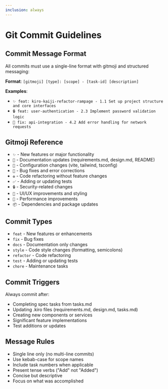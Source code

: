 ```yaml
---
inclusion: always
---
```


# Git Commit Guidelines

## Commit Message Format

All commits must use a single-line format with gitmoji and structured messaging:

**Format**: `[gitmoji] [type]: [scope] - [task-id] [description]`

**Examples**:
- `✨ feat: kiro-kaiji-refactor-rampage - 1.1 Set up project structure and core interfaces`
- `🔒 feat: user-authentication - 2.3 Implement password validation logic`
- `🐛 fix: api-integration - 4.2 Add error handling for network requests`

## Gitmoji Reference

- `✨` - New features or major functionality
- `📝` - Documentation updates (requirements.md, design.md, README)
- `🔧` - Configuration changes (vite, tailwind, tsconfig)
- `🐛` - Bug fixes and error corrections
- `♻️` - Code refactoring without feature changes
- `✅` - Adding or updating tests
- `🔒` - Security-related changes
- `🎨` - UI/UX improvements and styling
- `🚀` - Performance improvements
- `📦` - Dependencies and package updates

## Commit Types

- `feat` - New features or enhancements
- `fix` - Bug fixes
- `docs` - Documentation only changes
- `style` - Code style changes (formatting, semicolons)
- `refactor` - Code refactoring
- `test` - Adding or updating tests
- `chore` - Maintenance tasks

## Commit Triggers

Always commit after:
- Completing spec tasks from tasks.md
- Updating .kiro files (requirements.md, design.md, tasks.md)
- Creating new components or services
- Significant feature implementations
- Test additions or updates

## Message Rules

- Single line only (no multi-line commits)
- Use kebab-case for scope names
- Include task numbers when applicable
- Present tense verbs ("Add" not "Added")
- Concise but descriptive
- Focus on what was accomplished